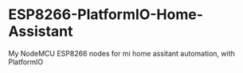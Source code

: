 # ESP8266-PlatformIO-Home-Assistant
My NodeMCU ESP8266 nodes for mi home assitant automation, with PlatformIO 
